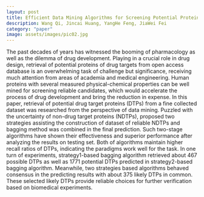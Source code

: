 ```yaml
---
layout: post
title: Efficient Data Mining Algorithms for Screening Potential Proteins of Drug Targets
description: Wang Qi, Jincai Huang, YangHe Feng, JiaWei Fei
category: "paper"
image: assets/images/pic02.jpg
---
```


The past decades of years has witnessed the booming of pharmacology as well as the dilemma of drug development. Playing in a crucial role in drug design, retrieval of potential proteins of drug targets from open access database is an overwhelming task of challenge but significance, receiving much attention from areas of academia and medical engineering. Human proteins with several measured physical-chemical properties can be well mined for screening reliable candidates, which would accelerate the process of drug development and bring the reduction in expense. In this paper, retrieval of potential drug target proteins (DTPs) from a fine collected dataset was researched from the perspective of data mining. Puzzled with the uncertainty of non-drug target proteins (NDTPs), <!--excerpt--> proposed two strategies assisting the construction of dataset of reliable NDTPs and bagging method was combined in the final prediction. Such two-stage algorithms have shown their effectiveness and superior performance after analyzing the results on testing set. Both of algorithms maintain higher recall ratios of DTPs, indicating the paradigms work well for the task. In one turn of experiments, strategy1-based bagging algorithm retrieved about 467 possible DTPs as well as 1771 potential DTPs predicted in strategy2-based bagging algorithm. Meanwhile, two strategies based algorithms behaved consensus in the predicting results with about 375 likely DTPs in common. These selected likely DTPs provide reliable choices for further verification based on biomedical experiments.